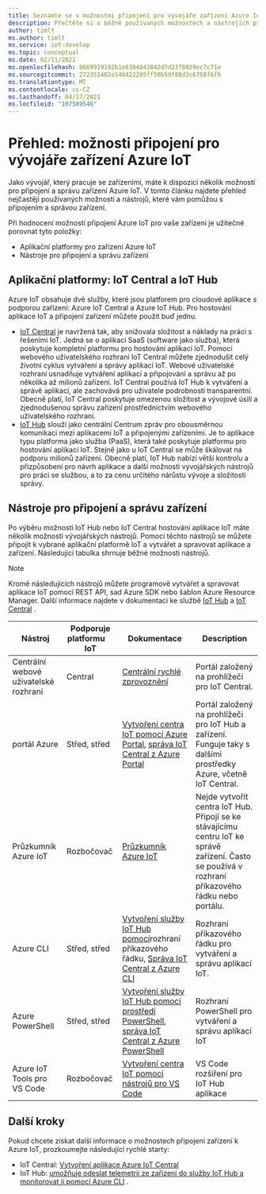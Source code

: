 ```yaml
---
title: Seznamte se s možnostmi připojení pro vývojáře zařízení Azure IoT.
description: Přečtěte si o běžně používaných možnostech a nástrojích připojení zařízení pro vývojáře zařízení Azure IoT.
author: timlt
ms.author: timlt
ms.service: iot-develop
ms.topic: conceptual
ms.date: 02/11/2021
ms.openlocfilehash: 8669919192b1e6394043842d7d23f8829ec7c71e
ms.sourcegitcommit: 272351402a140422205ff50b59f80d3c6758f6f6
ms.translationtype: MT
ms.contentlocale: cs-CZ
ms.lasthandoff: 04/17/2021
ms.locfileid: "107589546"
---
```

# <a name="overview-connection-options-for-azure-iot-device-developers"></a>Přehled: možnosti připojení pro vývojáře zařízení Azure IoT
Jako vývojář, který pracuje se zařízeními, máte k dispozici několik možností pro připojení a správu zařízení Azure IoT. V tomto článku najdete přehled nejčastěji používaných možností a nástrojů, které vám pomůžou s připojením a správou zařízení.

Při hodnocení možností připojení Azure IoT pro vaše zařízení je užitečné porovnat tyto položky:
- Aplikační platformy pro zařízení Azure IoT
- Nástroje pro připojení a správu zařízení

## <a name="application-platforms-iot-central-and-iot-hub"></a>Aplikační platformy: IoT Central a IoT Hub
Azure IoT obsahuje dvě služby, které jsou platforem pro cloudové aplikace s podporou zařízení: Azure IoT Central a Azure IoT Hub. Pro hostování aplikace IoT a připojení zařízení můžete použít buď jednu.
- [IoT Central](../iot-central/core/overview-iot-central.md) je navržená tak, aby snižovala složitost a náklady na práci s řešeními IoT. Jedná se o aplikaci SaaS (software jako služba), která poskytuje kompletní platformu pro hostování aplikací IoT. Pomocí webového uživatelského rozhraní IoT Central můžete zjednodušit celý životní cyklus vytváření a správy aplikací IoT. Webové uživatelské rozhraní usnadňuje vytváření aplikací a připojování a správu až po několika až milionů zařízení. IoT Central používá IoT Hub k vytváření a správě aplikací, ale zachovává pro uživatele podrobnosti transparentní. Obecně platí, IoT Central poskytuje omezenou složitost a vývojové úsilí a zjednodušenou správu zařízení prostřednictvím webového uživatelského rozhraní.
- [IoT Hub](../iot-hub/about-iot-hub.md) slouží jako centrální Centrum zpráv pro obousměrnou komunikaci mezi aplikacemi IoT a připojenými zařízeními. Je to aplikace typu platforma jako služba (PaaS), která také poskytuje platformu pro hostování aplikací IoT. Stejně jako u IoT Central se může škálovat na podporu milionů zařízení. Obecně platí, IoT Hub nabízí větší kontrolu a přizpůsobení pro návrh aplikace a další možnosti vývojářských nástrojů pro práci se službou, a to za cenu určitého nárůstu vývoje a složitosti správy.

## <a name="tools-to-connect-and-manage-devices"></a>Nástroje pro připojení a správu zařízení
Po výběru možnosti IoT Hub nebo IoT Central hostování aplikace IoT máte několik možností vývojářských nástrojů. Pomocí těchto nástrojů se můžete připojit k vybrané aplikační platformě IoT a vytvářet a spravovat aplikace a zařízení. Následující tabulka shrnuje běžné možnosti nástrojů. 

> [!NOTE]
> Kromě následujících nástrojů můžete programově vytvářet a spravovat aplikace IoT pomocí REST API, sad Azure SDK nebo šablon Azure Resource Manager. Další informace najdete v dokumentaci ke službě [IoT Hub](../iot-hub/about-iot-hub.md) a [IoT Central](../iot-central/core/overview-iot-central.md) .

|Nástroj  |Podporuje platformu &nbsp; &nbsp; &nbsp; IoT &nbsp; |Dokumentace  |Description  |
|---------|---------|---------|---------|
|Centrální webové uživatelské rozhraní     | Central | [Centrální rychlé zprovoznění](../iot-central/core/quick-deploy-iot-central.md) | Portál založený na prohlížeči pro IoT Central. |
|portál Azure     | Střed, střed      | [Vytvoření centra IoT pomocí Azure Portal](../iot-hub/iot-hub-create-through-portal.md), [správa IoT Central z Azure Portal](../iot-central/core/howto-manage-iot-central-from-portal.md)| Portál založený na prohlížeči pro IoT Hub a zařízení. Funguje taky s dalšími prostředky Azure, včetně IoT Central. |
|Průzkumník Azure IoT     | Rozbočovač | [Průzkumník Azure IoT](https://github.com/Azure/azure-iot-explorer#azure-iot-explorer-preview) | Nejde vytvořit centra IoT Hub. Připojí se ke stávajícímu centru IoT ke správě zařízení. Často se používá v rozhraní příkazového řádku nebo portálu.|
|Azure CLI     | Střed, střed          | [Vytvoření služby IoT Hub pomocí](../iot-hub/iot-hub-create-using-cli.md)rozhraní příkazového řádku, [Správa IoT Central z Azure CLI](../iot-central/core/howto-manage-iot-central-from-cli.md) | Rozhraní příkazového řádku pro vytváření a správu aplikací IoT. |
|Azure PowerShell     | Střed, střed   | [Vytvoření služby IoT Hub pomocí prostředí PowerShell](../iot-hub/iot-hub-create-using-powershell.md), [správa IoT Central z Azure PowerShell](../iot-central/core/howto-manage-iot-central-from-powershell.md) | Rozhraní PowerShell pro vytváření a správu aplikací IoT |
|Azure IoT Tools pro VS Code  | Rozbočovač | [Vytvoření centra IoT pomocí nástrojů pro VS Code](../iot-hub/iot-hub-create-use-iot-toolkit.md) | VS Code rozšíření pro IoT Hub aplikace |

## <a name="next-steps"></a>Další kroky
Pokud chcete získat další informace o možnostech připojení zařízení k Azure IoT, prozkoumejte následující rychlé starty:
- IoT Central: [Vytvoření aplikace Azure IoT Central](../iot-central/core/quick-deploy-iot-central.md)
- IoT Hub: [umožňuje odeslat telemetrii ze zařízení do služby IoT Hub a monitorovat ji pomocí Azure CLI](../iot-hub/quickstart-send-telemetry-cli.md) .